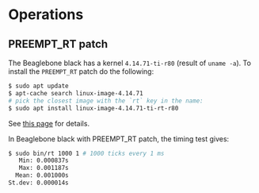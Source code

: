 # Operations

## PREEMPT_RT patch

The Beaglebone black has a kernel `4.14.71-ti-r80` (result of `uname -a`). To install the `PREEMPT_RT` patch do the following:

```sh
$ sudo apt update
$ apt-cache search linux-image-4.14.71
# pick the closest image with the `rt` key in the name:
$ sudo apt install linux-image-4.14.71-ti-rt-r80
```

See [this page](https://elinux.org/EBC_Exercise_36_PREEMPT_RT) for details.

In Beaglebone black with PREEMPT_RT patch, the timing test gives:

```bash
$ sudo bin/rt 1000 1 # 1000 ticks every 1 ms
   Min: 0.000837s
   Max: 0.001187s
  Mean: 0.001000s
St.dev: 0.000014s
```
